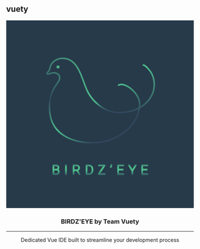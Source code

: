 ## vuety

<p align="center">
 <img src="https://github.com/oslabs-beta/vuety/raw/dev/src/assets/birdzeye2.png" alt="BIRDZ'EYE logo">
</p>

<h3 align="center">BIRDZ'EYE by Team Vuety</h3>

<div align="center">

</div>

---

<p align="center"> Dedicated Vue IDE built to streamline your development process 
    <br> 
    <br>
  
</p>
